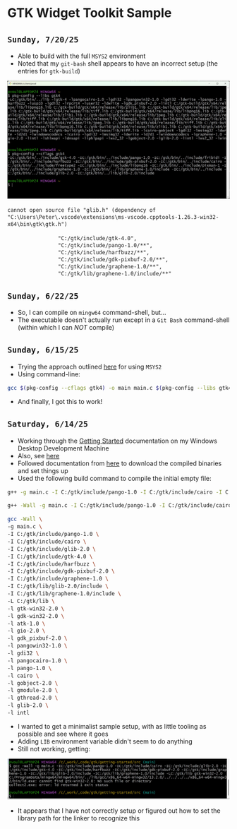 # GTK Widget Toolkit Sample

## `Sunday, 7/20/25`

- Able to build with the full `MSYS2` environment
- Noted that my `git-bash` shell appears to have an incorrect setup (the entries for `gtk-build`)

![](2025-07-20-10.jpg)

```text
cannot open source file "glib.h" (dependency of "C:\Users\Peter\.vscode\extensions\ms-vscode.cpptools-1.26.3-win32-x64\bin\gtk\gtk.h")

                "C:/gtk/include/gtk-4.0",
                "C:/gtk/include/pango-1.0/**",
                "C:/gtk/include/harfbuzz/**",
                "C:/gtk/include/gdk-pixbuf-2.0/**",
                "C:/gtk/include/graphene-1.0/**",
                "C:/gtk/lib/graphene-1.0/include/**"

```

## `Sunday, 6/22/25`

- So, I can compile on `mingw64` command-shell, but...
- The executable doesn't actually run except in a `Git Bash` command-shell \
  (within which I can _NOT_ compile)

## `Sunday, 6/15/25`

- Trying the approach outlined [here](https://www.gtk.org/docs/installations/windows/) for using `MSYS2`
- Using command-line:

```bash
gcc $(pkg-config --cflags gtk4) -o main main.c $(pkg-config --libs gtk4)
```

- And finally, I got this to work!

## `Saturday, 6/14/25`

- Working through the [Getting Started](https://docs.gtk.org/gtk4/getting_started.html#building-applications) documentation on my Windows Desktop Development Machine
- Also, see [here](https://docs.gtk.org/gtk4/getting_started.html#building-applications)
- Followed documentation from [here](https://github.com/wingtk/gvsbuild) to download the compiled binaries and set things up
- Used the following build command to compile the initial empty file:

```bash
g++ -g main.c -I C:/gtk/include/pango-1.0 -I C:/gtk/include/cairo -I C:/gtk/include/glib-2.0 -I C:/gtk/include/gtk-4.0 -I C:/gtk/include/harfbuzz -I C:/gtk/include/gdk-pixbuf-2.0 -I C:/gtk/include/graphene-1.0 -I C:/gtk/lib/glib-2.0/include -I C:/gtk/lib/graphene-1.0/include -L C:/gtk/lib -l gtk-win32-2.0 -l gdk-win32-2.0 -l atk-1.0 -l gio-2.0 -l gdk_pixbuf-2.0 -l pangowin32-1.0 -l gdi32 -l pangocairo-1.0 -l pango-1.0 -l cairo -l gobject-2.0 -l gmodule-2.0 -l gthread-2.0 -l glib-2.0 -l intl
```

```bash
g++ -Wall -g main.c -I C:/gtk/include/pango-1.0 -I C:/gtk/include/cairo -I C:/gtk/include/glib-2.0 -I C:/gtk/include/gtk-4.0 -I C:/gtk/include/harfbuzz -I C:/gtk/include/gdk-pixbuf-2.0 -I C:/gtk/include/graphene-1.0 -I C:/gtk/lib/glib-2.0/include -I C:/gtk/lib/graphene-1.0/include -L C:/gtk/lib -lgtk-win32-2.0 -lgdk-win32-2.0 -latk-1.0 -lgio-2.0 -lgdk_pixbuf-2.0 -lpangowin32-1.0 -lgdi32 -lpangocairo-1.0 -lpango-1.0 -lcairo -lgobject-2.0 -lgmodule-2.0 -lgthread-2.0 -lglib-2.0 -lintl
```

```bash
gcc -Wall \
-g main.c \
-I C:/gtk/include/pango-1.0 \
-I C:/gtk/include/cairo \
-I C:/gtk/include/glib-2.0 \
-I C:/gtk/include/gtk-4.0 \
-I C:/gtk/include/harfbuzz \
-I C:/gtk/include/gdk-pixbuf-2.0 \
-I C:/gtk/include/graphene-1.0 \
-I C:/gtk/lib/glib-2.0/include \
-I C:/gtk/lib/graphene-1.0/include \
-L C:/gtk/lib \
-l gtk-win32-2.0 \
-l gdk-win32-2.0 \
-l atk-1.0 \
-l gio-2.0 \
-l gdk_pixbuf-2.0 \
-l pangowin32-1.0 \
-l gdi32 \
-l pangocairo-1.0 \
-l pango-1.0 \
-l cairo \
-l gobject-2.0 \
-l gmodule-2.0 \
-l gthread-2.0 \
-l glib-2.0 \
-l intl
```

- I wanted to get a minimalist sample setup, with as little tooling as possible and see where it goes
- Adding `LIB` environment variable didn't seem to do anything
- Still not working, getting:

![](2025-06-14-08.jpg)

- It appears that I have not correctly setup or figured out how to set the library path for the linker to recognize this
